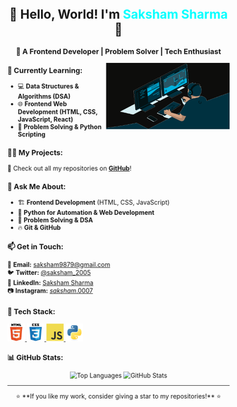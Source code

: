 <h1 align="center">👋 Hello, World! I'm <span style="color:#00FFFF">Saksham Sharma</span> 🚀</h1>
<h3 align="center">🚀 A Frontend Developer | Problem Solver | Tech Enthusiast</h3>


<img src="https://raw.githubusercontent.com/Potential17/Potential17/master/user%20(2).gif" width="280px" height="150px" align="right" alt="Coding GIF">

### 🌱 Currently Learning:
- 💻 **Data Structures & Algorithms (DSA)**
- 🌐 **Frontend Web Development (HTML, CSS, JavaScript, React)**
- 🧠 **Problem Solving & Python Scripting**



### 👨‍💻 My Projects:
🔗 Check out all my repositories on **[GitHub](https://github.com/Saksham-9898)**!  

<img  src="https://media.giphy.com/media/K5kfQExKk731K/giphy.gif" width="300px" align="right" alt="">


### 💬 Ask Me About:
- 🏗 **Frontend Development** (HTML, CSS, JavaScript)  
- 🐍 **Python for Automation & Web Development**  
- 🎯 **Problem Solving & DSA**  
- 🔥 **Git & GitHub**




### 📫 Get in Touch:
📩 **Email:** saksham9879@gmail.com  
🐦 **Twitter:** [@saksham_2005](https://x.com/saksham_2005_)  
💼 **LinkedIn:** [Saksham Sharma](https://www.linkedin.com/in/saksham---sharma/)  
📷 **Instagram:** [_saksham_.0007](https://www.instagram.com/_saksham_.0007/?igsh=cdr0azf6y29tzgj4#)  



### 🚀 Tech Stack:
<p align="left">
  <a href="https://www.w3schools.com/html/" target="_blank" rel="noreferrer">
    <img src="https://raw.githubusercontent.com/devicons/devicon/master/icons/html5/html5-original-wordmark.svg" alt="HTML" width="40" height="40"/>
  </a>
  <a href="https://www.w3schools.com/css/" target="_blank" rel="noreferrer">
    <img src="https://raw.githubusercontent.com/devicons/devicon/master/icons/css3/css3-original-wordmark.svg" alt="CSS" width="40" height="40"/>
  </a>
  <a href="https://developer.mozilla.org/en-US/docs/Web/JavaScript" target="_blank" rel="noreferrer">
    <img src="https://raw.githubusercontent.com/devicons/devicon/master/icons/javascript/javascript-original.svg" alt="JavaScript" width="40" height="40"/>
  </a>
  <a href="https://www.python.org" target="_blank" rel="noreferrer">
    <img src="https://raw.githubusercontent.com/devicons/devicon/master/icons/python/python-original.svg" alt="Python" width="40" height="40"/>
  </a>
</p>



### 📊 GitHub Stats:
<div align="center">
  <img src="https://github-readme-stats.vercel.app/api/top-langs?username=saksham-9898&show_icons=true&locale=en&layout=compact&theme=tokyonight" width="48%" height="195px" alt="Top Languages" />
  <img src="https://github-readme-stats.vercel.app/api?username=saksham-9898&show_icons=true&locale=en&theme=tokyonight" width="48%" height="185px" alt="GitHub Stats" />
</div>

---

<p align="center">
  ⭐ **If you like my work, consider giving a star to my repositories!** ⭐  
</p>
